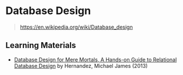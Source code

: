 # Database Design

> <https://en.wikipedia.org/wiki/Database_design>

## Learning Materials

- [Database Design for Mere Mortals, A Hands-on Guide to Relational Database
  Design](database_design_for_mere_mortals)
  by Hernandez, Michael James (2013)
